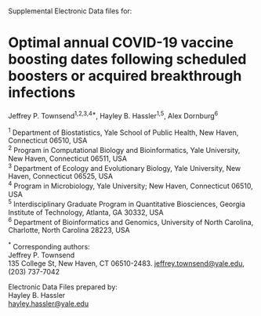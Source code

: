 ###

Supplemental Electronic Data files for:

# Optimal annual COVID-19 vaccine boosting dates following scheduled boosters or acquired breakthrough infections 

Jeffrey P. Townsend<sup>1,2,3,4\*</sup>, Hayley B. Hassler<sup>1,5</sup>, Alex Dornburg<sup>6</sup>

<sup>1</sup> Department of Biostatistics, Yale School of Public Health, New Haven, Connecticut 06510, USA<br>
<sup>2</sup> Program in Computational Biology and Bioinformatics, Yale University, New Haven, Connecticut 06511, USA<br>
<sup>3</sup> Department of Ecology and Evolutionary Biology, Yale University, New Haven, Connecticut 06525, USA<br>
<sup>4</sup> Program in Microbiology, Yale University; New Haven, Connecticut 06510, USA<br>
<sup>5</sup> Interdisciplinary Graduate Program in Quantitative Biosciences, Georgia Institute of Technology, Atlanta, GA 30332, USA<br>
<sup>6</sup> Department of Bioinformatics and Genomics, University of North Carolina, Charlotte, North Carolina 28223, USA<br>

<sup>\*</sup>  Corresponding authors:<br>
  Jeffrey P. Townsend<br>
  135 College St, New Haven, CT 06510-2483. jeffrey.townsend@yale.edu, (203) 737-7042<br>

Electronic Data Files prepared by:<br>
Hayley B. Hassler<br>
hayley.hassler@yale.edu<br>


###
